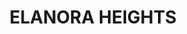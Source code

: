 ---
lastmod: '2025-04-06T06:05:20+00:00'
latitude: -33.707117
layout: suburb
longitude: 151.27114
postcode: '2101'
state: NSW
title: ELANORA HEIGHTS
url: /nsw/elanora-heights/
---
